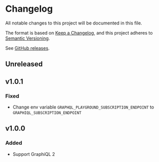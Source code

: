 # Changelog

All notable changes to this project will be documented in this file.

The format is based on [Keep a Changelog](https://keepachangelog.com/en/1.0.0),
and this project adheres to [Semantic Versioning](https://semver.org/spec/v2.0.0.html).

See [GitHub releases](https://github.com/mll-lab/laravel-graphiql/releases).

## Unreleased

## v1.0.1

### Fixed

- Change env variable `GRAPHQL_PLAYGROUND_SUBSCRIPTION_ENDPOINT` to `GRAPHIQL_SUBSCRIPTION_ENDPOINT`

## v1.0.0

### Added

- Support GraphiQL 2
